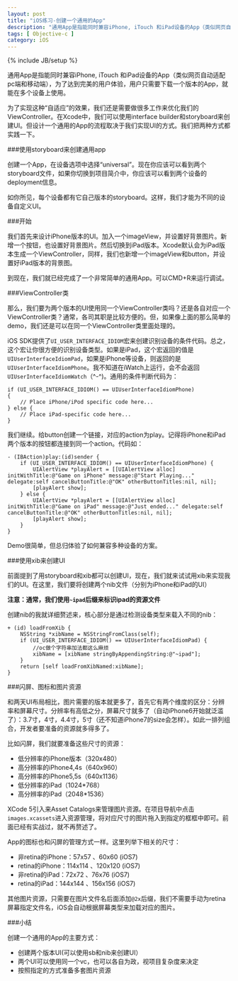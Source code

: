 ```yaml
---
layout: post
title: "iOS练习-创建一个通用的App"
description: "通用App是指能同时兼容iPhone, iTouch 和iPad设备的App（类似网页自动适配pc端和移动端），为了达到完美的用户体验，用户只需要下载一个版本的App，就能在多个设备上使用。"
tags: [ Objective-c ]
category: iOS
---
```

{% include JB/setup %}

通用App是指能同时兼容iPhone, iTouch 和iPad设备的App（类似网页自动适配pc端和移动端），为了达到完美的用户体验，用户只需要下载一个版本的App，就能在多个设备上使用。

为了实现这种“自适应”的效果，我们还是需要做很多工作来优化我们的ViewController。在Xcode中，我们可以使用interface builder和storyboard来创建UI。但设计一个通用的App的流程取决于我们实现UI的方式。我们把两种方式都实践一下。

###使用storyboard来创建通用app

创建一个App，在设备选项中选择“universal”。现在你应该可以看到两个storyboard文件，如果你切换到项目简介中，你应该可以看到两个设备的deployment信息。

如你所见，每个设备都有它自己版本的storyboard。这样，我们才能为不同的设备自定义UI。

###开始

我们首先来设计iPhone版本的UI。加入一个imageView，并设置好背景图片。新增一个按钮，也设置好背景图片。然后切换到iPad版本。Xcode默认会为iPad版本生成一个ViewController，同样，我们也新增一个imageView和button，并设置好iPad版本的背景图。

到现在，我们就已经完成了一个非常简单的通用App。可以CMD+R来运行调试。

###ViewController类

那么，我们要为两个版本的UI使用同一个ViewController类吗？还是各自对应一个ViewController类？通常，各司其职是比较方便的。但，如果像上面的那么简单的demo，我们还是可以在同一个ViewController类里面处理的。

iOS SDK提供了`UI_USER_INTERFACE_IDIOM`宏来创建识别设备的条件代码。总之，这个宏让你很方便的识别设备类型。如果是iPad，这个宏返回的值是`UIUserInterfaceIdiomPad`，如果是iPhone等设备，则返回的是`UIUserInterfaceIdiomPhone`。我不知道在iWatch上运行，会不会返回`UIUserInterfaceIdiomWatch`（^-^)。通用的条件判断代码为：

    if (UI_USER_INTERFACE_IDIOM() == UIUserInterfaceIdiomPhone) 
    {
        // Place iPhone/iPod specific code here...
    } else {
        // Place iPad-specific code here...
    }
    
我们继续。给button创建一个链接，对应的action为play。记得将iPhone和iPad两个版本的按钮都连接到同一个action。代码如：

    - (IBAction)play:(id)sender {
        if (UI_USER_INTERFACE_IDIOM() == UIUserInterfaceIdiomPhone) {
            UIAlertView *playAlert = [[UIAlertView alloc] initWithTitle:@"Game on iPhone" message:@"Start Playing..." delegate:self cancelButtonTitle:@"OK" otherButtonTitles:nil, nil];
            [playAlert show];
        } else {
            UIAlertView *playAlert = [[UIAlertView alloc] initWithTitle:@"Game on iPad" message:@"Just ended..." delegate:self cancelButtonTitle:@"OK" otherButtonTitles:nil, nil];
            [playAlert show];
        }
    }

Demo很简单，但总归体验了如何兼容多种设备的方案。

###使用xib来创建UI

前面提到了用storyboard和xib都可以创建UI，现在，我们就来试试用xib来实现我们的UI。在这里，我们要将创建两个nib文件（分别为iPhone和iPad的UI）

**注意：通常，我们使用`~ipad`后缀来标识ipad的资源文件**

创建nib的我就详细赘述来，核心部分是通过检测设备类型来载入不同的nib：

    + (id) loadFromXib {
        NSString *xibName = NSStringFromClass(self);
        if (UI_USER_INTERFACE_IDIOM() == UIUserInterfaceIdiomPad) {
            //oc做个字符串加法都这么麻烦
            xibName = [xibName stringByAppendingString:@"~ipad"];
        }
        return [self loadFromXibNamed:xibName];
    }

###闪屏、图标和图片资源

和两天UI布局相比，图片需要的版本就更多了，首先它有两个维度的区分：分辨率和屏幕尺寸。分辨率有高低之分，屏幕尺寸就多了（自动iPhone6开始就泛滥了）：3.7寸，4寸，4.4寸，5寸（还不知道iPhone7的size会怎样）。如此一排列组合，开发者要准备的资源就多得多了。

比如闪屏，我们就要准备这些尺寸的资源：

- 低分辨率的iPhone版本（320x480）
- 高分辨率的iPhone4,4s（640x960）
- 高分辨率的iPhone5,5s（640x1136）
- 低分辨率的iPad（1024*768）
- 高分辨率的iPad（2048*1536）

XCode 5引入来Asset Catalogs来管理图片资源。在项目导航中点击`images.xcassets`进入资源管理，将对应尺寸的图片拖入到指定的框框中即可。前面已经有实战过，就不再赘述了。

App的图标也和闪屏的管理方式一样。这里列举下相关的尺寸：

- 非retina的iPhone：57x57 、60x60 (iOS7)
- retina的iPhone：114x114 、120x120 (iOS7)
- 非retina的iPad：72x72 、76x76 (iOS7)
- retina的iPad：144x144 、156x156 (iOS7)

其他图片资源，只需要在图片文件名后面添加`@2x`后缀，我们不需要手动为retina屏幕指定文件名，iOS会自动根据屏幕类型来加载对应的图片。

###小结

创建一个通用的App的主要方式：

- 创建两个版本UI(可以使用sb和nib来创建UI）
- 两个UI可以使用同一个vc，也可以各自为政，视项目复杂度来决定
- 按照指定的方式准备多套图片资源

